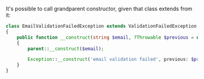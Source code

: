 It's possible to call grandparent constructor, given that class extends from it:

```php
class EmailValidationFailedException extends ValidationFailedException
{
    public function __construct(string $email, ?Throwable $previous = null)
    {
        parent::__construct($email);

        Exception::__construct('email validation failed', previous: $previous);
    }
}
```

